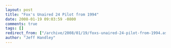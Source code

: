 ```yaml
---
layout: post
title: "Fox's Unaired 24 Pilot from 1994"
date: 2008-01-19 09:03:59 -0800
comments: true
tags: []
redirect_from: ["/archive/2008/01/19/foxs-unaired-24-pilot-from-1994.aspx/"]
author: "Jeff Handley"
---
```


